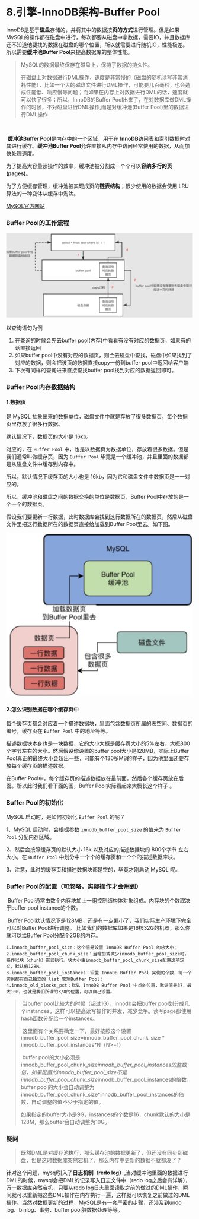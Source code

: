 # 8.引擎-InnoDB架构-Buffer Pool

​		InnoDB是基于**磁盘**存储的，并将其中的数据按**页的方式**进行管理。但是如果MySQL的操作都在磁盘中进行，每次都要从磁盘中拿数据，需要IO，并且数据库还不知道他要找的数据在磁盘的哪个位置，所以就需要进行随机IO，性能极差。所以需要**缓冲池Buffer Pool**来提高数据库的整体性能。

> MySQL的数据最终保存在磁盘上，保持了数据的持久性。
>
> 在磁盘上对数据进行DML操作，速度是非常慢的（磁盘的随机读写非常消耗性能），比如一个大的磁盘文件进行DML操作，可能要几百毫秒，也会造成性能低、响应慢等问题；而如果在内存上对数据进行DML的话，速度就可以快了很多；所以，InnoDB的Buffer Pool出来了，在对数据库做DML操作的时候，不对磁盘进行DML操作,而是对缓冲池(Buffer Pool)里的数据进行DML操作

​	

​		**缓冲池Buffer Pool**是内存中的一个区域，用于在 **InnoDB**访问表和索引数据时对其进行缓存。**缓冲池Buffer Pool**允许直接从内存中访问经常使用的数据，从而加快处理速度。

​		 为了提高大容量读操作的效率，缓冲池被分割成一个个可以**容纳多行的页(pages)**。

​		为了方便缓存管理，缓冲池被实现成页的**链表结构**；很少使用的数据会使用 LRU 算法的一种变体从缓存中淘汰。

[MySQL官方网站](https://dev.mysql.com/doc/refman/8.0/en/innodb-buffer-pool.html)



### Buffer Pool的工作流程

![](https://github.com/affectalways/Flee-as-a-bird-to-your-mountain/blob/main/MySQL/pictures/8.%E5%BC%95%E6%93%8E-InnoDB%E6%9E%B6%E6%9E%84-Buffer%20Pool.png?raw=true)

以查询语句为例

1. 在查询的时候会先去buffer pool(内存)中看看有没有对应的数据页，如果有的话直接返回
2. 如果buffer pool中没有对应的数据页，则会去磁盘中查找，磁盘中如果找到了对应的数据，则会把该页的数据直接copy一份到buffer pool中返回给客户端
3. 下次有同样的查询进来直接查找buffer pool找到对应的数据返回即可。





### Buffer Pool内存数据结构

#### 1.数据页

是 MySQL 抽象出来的数据单位，磁盘文件中就是存放了很多数据页，每个数据页里存放了很多行数据。

默认情况下，数据页的大小是 16kb。

对应的，在 `Buffer Pool` 中，也是以数据页为数据单位，存放着很多数据。但是我们通常叫做缓存页，因为 `Buffer Pool` 毕竟是一个缓冲池，并且里面的数据都是从磁盘文件中缓存到内存中。

所以，默认情况下缓存页的大小也是 16kb，因为它和磁盘文件中数据页是一一对应的。

所以，缓冲池和磁盘之间的数据交换的单位是数据页，Buffer Pool中存放的是一个一个的数据页。

假设我们要更新一行数据，此时数据库会找到这行数据所在的数据页，然后从磁盘文件里把这行数据所在的数据页直接给加载到Buffer Pool里去。如下图。

![](https://github.com/affectalways/Flee-as-a-bird-to-your-mountain/blob/main/MySQL/pictures/8.%E5%BC%95%E6%93%8E-InnoDB%E6%9E%B6%E6%9E%84-Buffer%20Pool-%E6%95%B0%E6%8D%AE%E9%A1%B5.png?raw=true)



#### 2.怎么识别数据在哪个缓存页中

每个缓存页都会对应着一个描述数据块，里面包含数据页所属的表空间、数据页的编号，缓存页在 `Buffer Pool` 中的地址等等。

描述数据块本身也是一块数据，它的大小大概是缓存页大小的5%左右，大概800个字节左右的大小。然后假设你设置的buffer pool大小是128MB，实际上Buffer Pool真正的最终大小会超出一些，可能有个130多MB的样子，因为他里面还要存放每个缓存页的描述数据。

在Buffer Pool中，每个缓存页的描述数据放在最前面，然后各个缓存页放在后面。所以此时我们看下面的图，Buffer Pool实际看起来大概长这个样子 。



### Buffer Pool的初始化

MySQL 启动时，是如何初始化 `Buffer Pool` 的呢？

1、MySQL 启动时，会根据参数 `innodb_buffer_pool_size` 的值来为 `Buffer Pool` 分配内存区域。

2、然后会按照缓存页的默认大小 16k 以及对应的描述数据块的 800个字节 左右大小，在 `Buffer Pool` 中划分中一个个的缓存页和一个个的描述数据库块。

3、注意，此时的缓存页和描述数据块都是空的，毕竟才刚启动 MySQL 呢。



### Buffer Pool的配置（可忽略，实际操作才会用到）

​		Buffer Pool通常由数个内存块加上一组控制结构体对象组成。内存块的个数取决于buffer pool instance的个数。

​		Buffer Pool默认情况下是128MB，还是有一点偏小了，我们实际生产环境下完全可以对Buffer Pool进行调整。 比如我们的数据库如果是16核32G的机器，那么你就可以给Buffer Pool分配个2GB的内存。

```
1.innodb_buffer_pool_size：这个值是设置 InnoDB Buffer Pool 的总大小；
2.innodb_buffer_pool_chunk_size：当增加或减少innodb_buffer_pool_size时，操作以块（chunk）形式执行。块大小由innodb_buffer_pool_chunk_size配置选项定义，默认值128M。
3.innodb_buffer_pool_instances：设置 InnoDB Buffer Pool 实例的个数，每一个实例都有自己独立的 list 管理Buffer Pool；
4.innodb_old_blocks_pct：默认 InnoDB Buffer Pool 中点的位置，默认值是37，最大100，也就是我们所谓的3/8的位置，可以自己设置。
```

> ​	当buffer pool比较大的时候（超过1G），innodb会把buffer pool划分成几个instances，这样可以提高读写操作的并发，减少竞争。读写page都使用hash函数分配给一个instances。
>
> ​	这里面有个关系要确定一下，最好按照这个设置 innodb_buffer_pool_size=innodb_buffer_pool_chunk_size * innodb_buffer_pool_instances*N（N>=1）
>
> ​	buffer pool的大小必须是innodb_buffer_pool_chunk_size*innodb_buffer_pool_instances的整数倍，如果配置的innodb_buffer_pool_size不是innodb_buffer_pool_chunk_size*innodb_buffer_pool_instances的倍数，buffer pool的大小会自动调整为innodb_buffer_pool_chunk_size*innodb_buffer_pool_instances的倍数，自动调整的值不少于指定的值。
>
> ​	如果指定的buffer大小是9G，instances的个数是16，chunk默认的大小是128M，那么buffer会自动调整为10G。







### 疑问

> 既然DML是对缓存池执行，那么缓存池的数据更新了，但还没有同步到磁盘，但是这时数据库突然宕机了，那么内存中更新的数据不就都没了？

针对这个问题，mysql引入了**日志机制（redo log）**,当对缓冲池里面的数据进行DML的时候，mysql会把DML的记录写入日志文件中（redo log之后会有详解），万一数据库突然宕机，只要从redo log日志里面读取之前的做过的DML操作，瞬间就可以重新把这些DML操作在内存执行一遍，这样就可以恢复之前做过的DML操作。当然对数据更新的过程，MySQL是有一套严密的步骤，还涉及到undo log、binlog、事务、buffer pool脏数据处理等等。